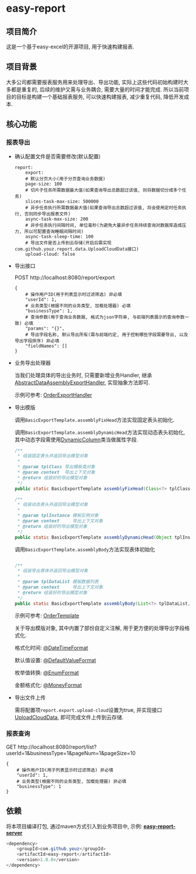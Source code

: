 # easy-report

## 项目简介

这是一个基于easy-excel的开源项目, 用于快速构建报表.

## 项目背景

大多公司都需要报表服务用来处理导出、导出功能, 实际上这些代码初始构建时大多都是重复的, 后续的维护又需与业务耦合, 需要大量的时间才能完成. 所以当前项目的目标是构建一个基础报表服务, 可以快速构建报表, 减少重复代码, 降低开发成本.

## 核心功能

### 报表导出

- 确认配置文件是否需要修改(默认配置)

    ```text
    report:
        export:
        # 默认分页大小(用于分页查询业务数据)
        page-size: 100
        # 切片子任务所需数据最大值(如果查询导出总数超过该值, 则将数据切分成多个任务)
        slices-task-max-size: 500000
        # 异步任务执行所需数据最大值(如果查询导出总数超过该值, 将会使用定时任务执行, 否则同步导出报表文件)
        async-task-max-size: 200
        # 异步任务执行间隔时间, 单位毫秒(为避免大量异步任务持续查询对数据库造成压力, 所以可配置查询睡眠间隔时间)
        async-task-sleep-time: 100
        # 导出文件是否上传到云存储(开启后需实现com.github.youz.report.data.UploadCloudData接口)
        upload-cloud: false
    
    ```

- 导出接口

  POST http://localhost:8080/report/export

    ```text
    {
        # 操作用户ID(用于列表显示时过滤筛选) 非必填
        "userId": 1,
        # 业务类型(根据不同的业务类型, 加载处理器) 必填
        "businessType": 1,
        # 查询参数(用于查询业务数据, 格式为json字符串, 与前端列表展示的查询参数一致) 必填
        "params": "{}",
        # 导出字段名称, 默认导出所有(需与前端约定, 用于控制哪些字段需要导出, 以及导出字段排序) 非必填
        "fieldNames": []
    }
    
    ```

- 业务导出处理器

  当我们处理具体的导出业务时, 只需要新增业务Handler, 继承[AbstractDataAssemblyExportHandler](https://github.com/youz88/easy-report/blob/main/src/main/java/com/github/youz/report/export/handler/AbstractDataAssemblyExportHandler.java), 实现抽象方法即可.

  示例可参考: [OrderExportHandler](https://github.com/youz88/easy-report-server/blob/main/src/main/java/com/github/youz/server/business/order/OrderExportHandler.java)

- 导出模版

  调用`BasicExportTemplate.assemblyFixHead`方法实现固定表头初始化.

  调用`BasicExportTemplate.assemblyDynamicHead`方法实现动态表头初始化, 其中动态字段需使用[DynamicColumn](https://github.com/youz88/easy-report/blob/main/src/main/java/com/github/youz/report/export/bo/DynamicColumn.java)类当做属性字段.

    ```java
    /**
     * 组装固定表头并返回导出模型对象
     *
     * @param tplClass 导出模板类对象
     * @param context  导出上下文对象
     * @return 组装好的导出模型对象
     */
    public static BasicExportTemplate assemblyFixHead(Class<?> tplClass, ExportContext context)
    
    /**
     * 组装动态表头并返回导出模型对象
     *
     * @param tplInstance 模板实例对象
     * @param context     导出上下文对象
     * @return 组装好的导出模型对象
     */
    public static BasicExportTemplate assemblyDynamicHead(Object tplInstance, ExportContext context)
    
    ```

  调用`BasicExportTemplate.assemblyBody`方法实现表体初始化

    ```java
    
    /**
     * 组装导出表体并返回导出模型对象
     *
     * @param tplDataList 模板数据列表
     * @param context     导出上下文对象
     * @return 组装好的导出模型对象
     */
    public static BasicExportTemplate assemblyBody(List<?> tplDataList, ExportContext context)
    
    ```

  示例可参考: [OrderTemplate](https://github.com/youz88/easy-report-server/blob/main/src/main/java/com/github/youz/server/business/order/OrderTemplate.java)

  关于导出模版对象, 其中内置了部份自定义注解, 用于更方便的处理导出字段格式化.

  格式化时间: [@DateTimeFormat](https://github.com/youz88/easy-report/blob/main/src/main/java/com/github/youz/report/annotation/DateTimeFormat.java)

  默认值设置: [@DefaultValueFormat](https://github.com/youz88/easy-report/blob/main/src/main/java/com/github/youz/report/annotation/DefaultValueFormat.java)

  枚举值转换: [@EnumFormat](https://github.com/youz88/easy-report/blob/main/src/main/java/com/github/youz/report/annotation/EnumFormat.java)

  金额格式化: [@MoneyFormat](https://github.com/youz88/easy-report/blob/main/src/main/java/com/github/youz/report/annotation/MoneyFormat.java)


- 导出文件上传

  需将配置项`report.export.upload-cloud`设置为true, 并实现接口[UploadCloudData](https://github.com/youz88/easy-report/blob/main/src/main/java/com/github/youz/report/data/UploadCloudData.java), 即可完成文件上传到云存储.


### 报表查询

GET http://localhost:8080/report/list?userId=1&businessType=1&pageNum=1&pageSize=10

```text
{
    # 操作用户ID(用于列表显示时过滤筛选) 非必填
    "userId": 1,
    # 业务类型(根据不同的业务类型, 加载处理器) 非必填
    "businessType": 1
}

```

## **依赖**

将本项目编译打包, 通过maven方式引入到业务项目中, 示例: [**easy-report-server**](https://github.com/youz88/easy-report-server)

```java
<dependency>
    <groupId>com.github.youz</groupId>
    <artifactId>easy-report</artifactId>
    <version>1.0.0</version>
</dependency>

```